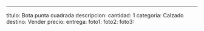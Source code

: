 ---
titulo: Bota punta cuadrada
descripcion: 
cantidad: 1
categoria: Calzado
destino: Vender
precio: 
entrega: 
foto1: 
foto2: 
foto3: 
